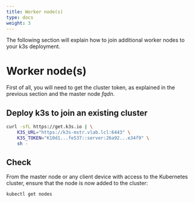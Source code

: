 ```yaml
---
title: Worker node(s)
type: docs
weight: 3
---
```


The following section will explain how to join additional worker nodes to your
k3s deployment.

# Worker node(s)

First of all, you will need to get the cluster token, as explained in the previous section and the master node _fqdn_.

## Deploy k3s to join an existing cluster

```bash
curl -sfL https://get.k3s.io | \
    K3S_URL="https://k3s-mstr.vlab.lcl:6443" \
    K3S_TOKEN="K10d1...fe537::server:26a92...e34f9" \
    sh -
```

## Check

From the master node or any client device with access to the Kubernetes cluster, ensure that the node is now added to the cluster:

```bash
kubectl get nodes
```
